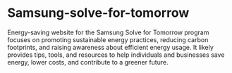 # Samsung-solve-for-tomorrow
Energy-saving website for the Samsung Solve for Tomorrow program focuses on promoting sustainable energy practices,
reducing carbon footprints, and raising awareness about efficient energy usage. 
It likely provides tips, tools, and resources to help individuals and businesses save energy, 
lower costs, and contribute to a greener future.
